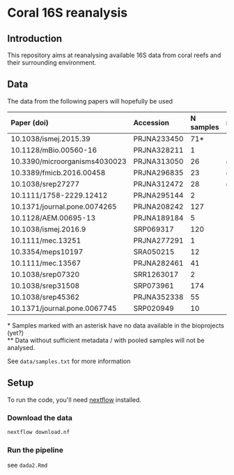 # Coral 16S reanalysis

## Introduction

This repository aims at reanalysing available 16S data from coral reefs and their surrounding environment.

## Data

The data from the following papers will hopefully  be used

| Paper (doi)                   | Accession   | N samples | metadata |
| :---------------------------- | :---------- | :---------| :--------|
| 10.1038/ismej.2015.39         | PRJNA233450 | 71*       |          |
| 10.1128/mBio.00560-16         | PRJNA328211 | 1         |          |
| 10.3390/microorganisms4030023 | PRJNA313050 | 26        | ✅       |
| 10.3389/fmicb.2016.00458      | PRJNA296835 | 23        | ✅       |
| 10.1038/srep27277             | PRJNA312472 | 28        | ✅       |
| 10.1111/1758-2229.12412       | PRJNA295144 | 2         |          |
| 10.1371/journal.pone.0074265  | PRJNA208242 | 127       |          |
| 10.1128/AEM.00695-13          | PRJNA189184 | 5         |          |
| 10.1038/ismej.2016.9          | SRP069317   | 120       |          |
| 10.1111/mec.13251             | PRJNA277291 | 1         |          |
| 10.3354/meps10197             | SRA050215   | 12        |          |
| 10.1111/mec.13567             | PRJNA282461 | 41        |          |
| 10.1038/srep07320             | SRR1263017  | 2         |          |
| 10.1038/srep31508             | SRP073961   | 174       |          |
| 10.1038/srep45362             | PRJNA352338 | 55        |          |
| 10.1371/journal.pone.0067745  | SRP020949   | 10        |          |

\* Samples marked with an asterisk have no data available in the bioprojects (yet?)  
\*\* Data without sufficient metadata / with pooled samples will not be analysed.

See `data/samples.txt` for more information

## Setup

To run the code, you'll need [nextflow](https://www.nextflow.io/) installed.

### Download the data

```bash
nextflow download.nf
```

### Run the pipeline

see `dada2.Rmd`
